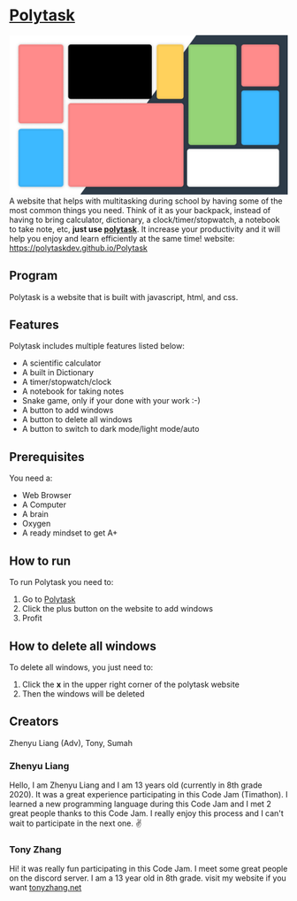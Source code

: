 # [Polytask](https://polytaskdev.github.io/Polytask/)
![image](logo.png)
A website that helps with multitasking during school by having some of the most common things you need. Think of it as your backpack, instead of having to bring calculator, dictionary, a clock/timer/stopwatch, a notebook to take note, etc, **just use [polytask](https://polytaskdev.github.io/Polytask/)**. It increase your productivity and it will help you enjoy and learn efficiently at the same time! website: https://polytaskdev.github.io/Polytask

## Program
Polytask is a website that is built with javascript, html, and css.

## Features
Polytask includes multiple features listed below:
- A scientific calculator
- A built in Dictionary
- A timer/stopwatch/clock
- A notebook for taking notes
- Snake game, only if your done with your work :-)
- A button to add windows
- A button to delete all windows
- A button to switch to dark mode/light mode/auto

## Prerequisites
You need a:
- Web Browser
- A Computer
- A brain
- Oxygen
- A ready mindset to get A+

## How to run
To run Polytask you need to:
1. Go to [Polytask](https://polytaskdev.github.io/Polytask/)
2. Click the plus button on the website to add windows
3. Profit

## How to delete all windows
To delete all windows, you just need to:
1. Click the **x** in the upper right corner of the polytask website
2. Then the windows will be deleted

## Creators
Zhenyu Liang (Adv), Tony, Sumah

### Zhenyu Liang
Hello, I am Zhenyu Liang and I am 13 years old (currently in 8th grade 2020).
It was a great experience participating in this Code Jam (Timathon). I learned
a new programming language during this Code Jam and I met 2 great people thanks to this Code Jam.
I really enjoy this process and I can't wait to participate in the next one. ✌


### Tony Zhang
Hi! it was really fun participating in this Code Jam. I meet some great people on the discord server. 
I am a 13 year old in 8th grade.
visit my website if you want [tonyzhang.net](http://tonyzhang.net)
